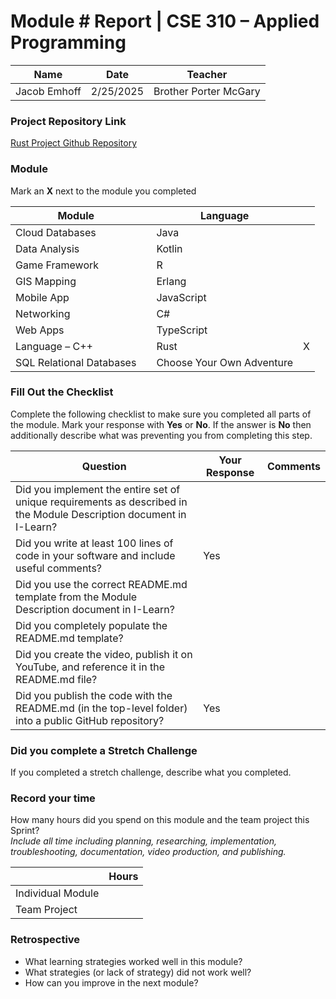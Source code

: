 # Module #<!-- Insert Module Number --> Report | CSE 310 – Applied Programming

|Name|Date|Teacher|
|-|-|-|
|Jacob Emhoff  | 2/25/2025|Brother Porter McGary |

### Project Repository Link
[Rust Project Github Repository](https://github.com/AquaSlime66/Module-1.2---Rust.git)

### Module
Mark an **X** next to the module you completed

|Module                   | |Language                  | |
|-------------------------|-|--------------------------|-|
|Cloud Databases          | | Java                     | |
|Data Analysis            | | Kotlin                   | |
|Game Framework           | | R                        | |
|GIS Mapping              | | Erlang                   | |
|Mobile App               | | JavaScript               | |
|Networking               | | C#                       | |
|Web Apps                 | | TypeScript               | |
|Language – C++           | | Rust                     | X|
|SQL Relational Databases | |Choose Your Own Adventure | |

### Fill Out the Checklist
Complete the following checklist to make sure you completed all parts of the module.  Mark your response with **Yes** or **No**.  If the answer is **No** then additionally describe what was preventing you from completing this step.

|Question                                                                                         |Your Response|Comments|
|--------------------------------------------------------------------------------------------------------------------|-|-|
|Did you implement the entire set of unique requirements as described in the Module Description document in I-Learn? | | |
|Did you write at least 100 lines of code in your software and include useful comments?                              |Yes | |
|Did you use the correct README.md template from the Module Description document in I-Learn?                         | | |
|Did you completely populate the README.md template?                                                                 | | |
|Did you create the video, publish it on YouTube, and reference it in the README.md file?                            | | |
|Did you publish the code with the README.md (in the top-level folder) into a public GitHub repository?              |Yes | |
 

### Did you complete a Stretch Challenge 
If you completed a stretch challenge, describe what you completed.


### Record your time
How many hours did you spend on this module and the team project this Sprint?  
*Include all time including planning, researching, implementation, troubleshooting, documentation, video production, and publishing.*

|              |Hours|
|------------------|-|
|Individual Module | |
|Team Project      | |

### Retrospective
- What learning strategies worked well in this module?
  <!-- Response Here -->
- What strategies (or lack of strategy) did not work well?
  <!-- Response Here -->
- How can you improve in the next module?
  <!-- Response Here -->


<!-- Create this Markdown to a PDF and submit it. In visual studio code you can convert this to a pdf with any one of the extensions. -->
